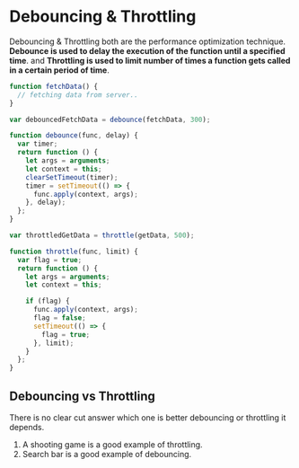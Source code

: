 # Debouncing & Throttling

Debouncing & Throttling both are the performance optimization technique. **Debounce is used to delay the execution of the function until a specified time**. and **Throttling is used to limit number of times a function gets called in a certain period of time**.

```js
function fetchData() {
  // fetching data from server..
}

var debouncedFetchData = debounce(fetchData, 300);

function debounce(func, delay) {
  var timer;
  return function () {
    let args = arguments;
    let context = this;
    clearSetTimeout(timer);
    timer = setTimeout(() => {
      func.apply(context, args);
    }, delay);
  };
}

var throttledGetData = throttle(getData, 500);

function throttle(func, limit) {
  var flag = true;
  return function () {
    let args = arguments;
    let context = this;

    if (flag) {
      func.apply(context, args);
      flag = false;
      setTimeout(() => {
        flag = true;
      }, limit);
    }
  };
}
```

## Debouncing vs Throttling

There is no clear cut answer which one is better debouncing or throttling it depends.

1. A shooting game is a good example of throttling.
2. Search bar is a good example of debouncing.
